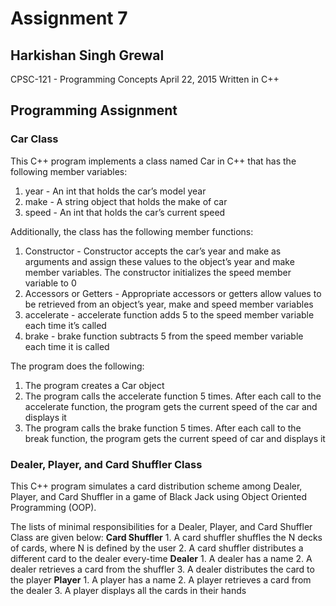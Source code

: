 # Assignment 7

## Harkishan Singh Grewal

CPSC-121 - Programming Concepts
April 22, 2015
Written in C++

## Programming Assignment

### Car Class
This C++ program implements a class named Car in C++ that has the following
member variables:
  1. year - An int that holds the car’s model year
  2. make - A string object that holds the make of car
  3. speed - An int that holds the car’s current speed

Additionally, the class has the following member functions:
  1. Constructor - Constructor accepts the car’s year and make as arguments
    and assign these values to the object’s year and make member variables.
    The constructor initializes the speed member variable to 0
  2. Accessors or Getters - Appropriate accessors or getters allow values to
    be retrieved from an object’s year, make and speed member variables
  3. accelerate - accelerate function adds 5 to the speed member variable each
    time it’s called
  4. brake - brake function subtracts 5 from the speed member variable each
    time it is called

The program does the following:
  1. The program creates a Car object
  2. The program calls the accelerate function 5 times. After each call to
    the accelerate function, the program gets the current speed of the car
    and displays it
  3. The program calls the brake function 5 times. After each call to the
    break function, the program gets the current speed of car and displays it

### Dealer, Player, and Card Shuffler Class
This C++ program simulates a card distribution scheme among Dealer, Player,
and Card Shuffler in a game of Black Jack using Object Oriented Programming
(OOP).

The lists of minimal responsibilities for a Dealer, Player, and Card Shuffler
Class are given below:
  **Card Shuffler**
    1. A card shuffler shuffles the N decks of cards, where N is defined by
      the user
    2. A card shuffler distributes a different card to the dealer every-time
  **Dealer**
    1. A dealer has a name
    2. A dealer retrieves a card from the shuffler
    3. A dealer distributes the card to the player
  **Player**
    1. A player has a name
    2. A player retrieves a card from the dealer
    3. A player displays all the cards in their hands
